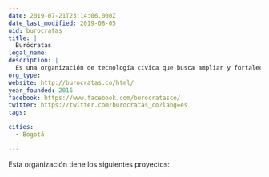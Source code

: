 ```yaml
---
date: 2019-07-21T23:14:06.000Z
date_last_modified: 2019-08-05
uid: burocratas
title: |
  Burócratas
legal_name: 
description: |
  Es una organización de tecnología cívica que busca ampliar y fortalecer la participación ciudadana ofreciendo información de calidad sobre la administración pública através del uso de herramientas tecnológicas.
org_type: 
website: http://burocratas.co/html/
year_founded: 2016
facebook: https://www.facebook.com/burocratasco/
twitter: https://twitter.com/burocratas_co?lang=es
tags:

cities: 
  - Bogotá

---
```


Esta organización tiene los siguientes proyectos:


